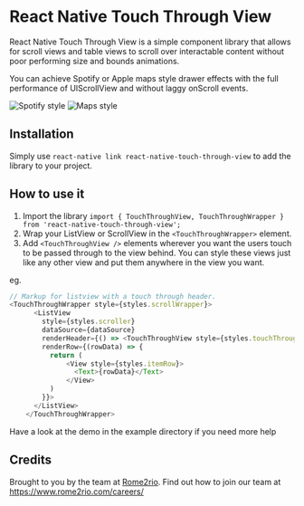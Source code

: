 # React Native Touch Through View
React Native Touch Through View is a simple component library that allows for
scroll views and table views to scroll over interactable content without poor
performing size and bounds animations.

You can achieve Spotify or Apple maps style drawer effects with the full
performance of UIScrollView and without laggy onScroll events.

![Spotify style](http://i.imgur.com/5LaZvUQ.gif)
![Maps style](http://i.imgur.com/sfFI5CA.gif)

## Installation
Simply use `react-native link react-native-touch-through-view` to add the library
to your project.

## How to use it
1. Import the library `import { TouchThroughView, TouchThroughWrapper } from 'react-native-touch-through-view';`
1. Wrap your ListView or ScrollView in the `<TouchThroughWrapper>` element.
1. Add `<TouchThroughView />` elements wherever you want the users touch to be passed through to the view behind. You can style these views just like any other view and put them anywhere in the view you want.

eg.
```javascript
// Markup for listview with a touch through header.
<TouchThroughWrapper style={styles.scrollWrapper}>
      <ListView
        style={styles.scroller}
        dataSource={dataSource}
        renderHeader={() => <TouchThroughView style={styles.touchThroughView} />}
        renderRow={(rowData) => {
          return (
              <View style={styles.itemRow}>
                <Text>{rowData}</Text>
              </View>
          )
        }}>
      </ListView>
    </TouchThroughWrapper>
```

Have a look at the demo in the example directory if you need more help

## Credits
Brought to you by the team at [Rome2rio](https://www.rome2rio.com). Find out how to join our team at <https://www.rome2rio.com/careers/>